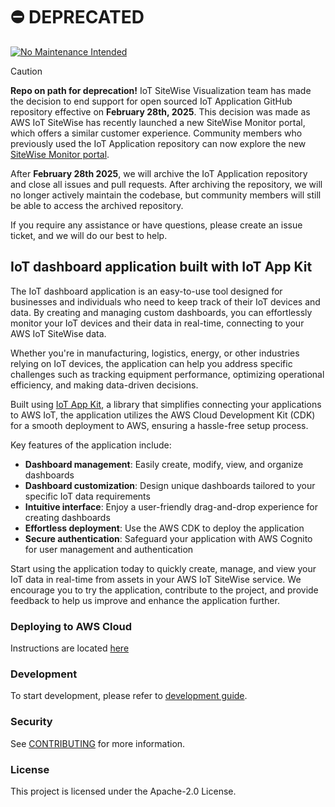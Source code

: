 # ⛔️ DEPRECATED

[![No Maintenance Intended](http://unmaintained.tech/badge.svg)](http://unmaintained.tech/)


> [!CAUTION]
> **Repo on path for deprecation!** IoT SiteWise Visualization team has made the decision to end support for open sourced IoT Application GitHub repository effective on **February 28th, 2025**. This decision was made as AWS IoT SiteWise has recently launched a new SiteWise Monitor portal, which offers a similar customer experience. Community members who previously used the IoT Application repository can now explore the new [SiteWise Monitor portal](https://docs.aws.amazon.com/iot-sitewise/latest/userguide/monitor-getting-started-ai.html). 
>
> After **February 28th 2025**, we will archive the IoT Application repository and close all issues and pull requests. After archiving the repository, we will no longer actively maintain the codebase, but community members will still be able to access the archived repository. 
>
> If you require any assistance or have questions, please create an issue ticket, and we will do our best to help.

## IoT dashboard application built with IoT App Kit

The IoT dashboard application is an easy-to-use tool designed for businesses and individuals who need to keep track of their IoT devices and data. By creating and managing custom dashboards, you can effortlessly monitor your IoT devices and their data in real-time, connecting to your AWS IoT SiteWise data.

Whether you're in manufacturing, logistics, energy, or other industries relying on IoT devices, the application can help you address specific challenges such as tracking equipment performance, optimizing operational efficiency, and making data-driven decisions.

Built using [IoT App Kit](https://github.com/awslabs/iot-app-kit), a library that simplifies connecting your applications to AWS IoT, the application utilizes the AWS Cloud Development Kit (CDK) for a smooth deployment to AWS, ensuring a hassle-free setup process.

Key features of the application include:
- **Dashboard management**: Easily create, modify, view, and organize dashboards
- **Dashboard customization**: Design unique dashboards tailored to your specific IoT data requirements
- **Intuitive interface**: Enjoy a user-friendly drag-and-drop experience for creating dashboards
- **Effortless deployment**: Use the AWS CDK to deploy the application
- **Secure authentication**: Safeguard your application with AWS Cognito for user management and authentication

Start using the application today to quickly create, manage, and view your IoT data in real-time from assets in your AWS IoT SiteWise service. We encourage you to try the application, contribute to the project, and provide feedback to help us improve and enhance the application further.

### Deploying to AWS Cloud

Instructions are located [here](./deploymentguide/README.md)

### Development

To start development, please refer to [development guide](./developmentguide/README.md).

### Security

See [CONTRIBUTING](CONTRIBUTING.md#security-issue-notifications) for more information.

### License

This project is licensed under the Apache-2.0 License.